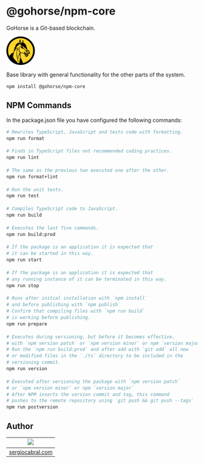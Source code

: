 # @gohorse/npm-core

GoHorse is a Git-based blockchain.

[<img src="https://github.com/sergiocabral/App.GoHorse/raw/main/gohorse.png" width="75px;"/>](https://gohorse.dev/)

Base library with general functionality for the other parts of the system.

```bash
npm install @gohorse/npm-core
```

## NPM Commands

In the package.json file you have configured the following commands:

```bash
# Rewrites TypeScript, JavaScript and tests code with formatting.
npm run format

# Finds in TypeScript files not recommended coding practices.
npm run lint

# The same as the previous two executed one after the other.
npm run format+lint

# Run the unit tests.
npm run test

# Compiles TypeScript code to JavaScript.
npm run build

# Executes the last five commands.
npm run build:prod

# If the package is an application it is expected that
# it can be started in this way.
npm run start

# If the package is an application it is expected that
# any running instance of it can be terminated in this way.
npm run stop

# Runs after initial installation with `npm install`
# and before publishing with `npm publish`
# Confirm that compiling files with `npm run build`
# is working before publishing.
npm run prepare

# Executes during versioning, but before it becomes effective,
# with `npm version patch` or `npm version minor` or npm `version major`.
# Run the `npm run build:prod` and after add with `git add` all new
# or modified files in the `./ts` directory to be included in the
# versioning commit.
npm run version

# Executed after versioning the package with `npm version patch`
# or `npm version minor` or npm `version major`
# After NPM inserts the version commit and tag, this command
# pushes to the remote repository using `git push && git push --tags`
npm run postversion

```

## Author

| [<img src="https://avatars.githubusercontent.com/u/665373?v=4" width="75px;"/>](https://github.com/sergiocabral) |
| :-: |
|[sergiocabral.com](https://sergiocabral.com)|
